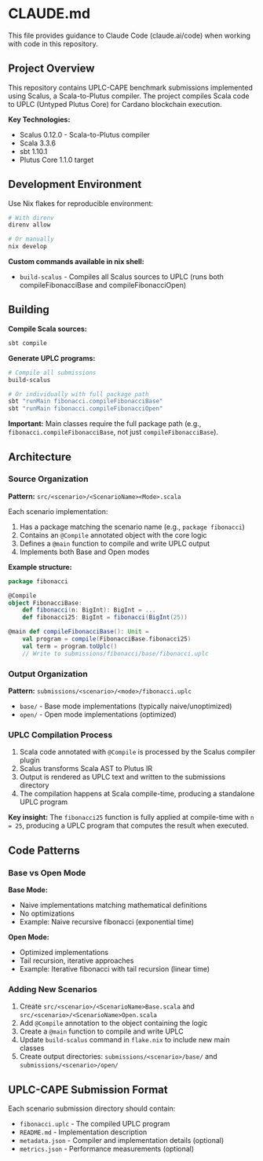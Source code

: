 # CLAUDE.md

This file provides guidance to Claude Code (claude.ai/code) when working with code in this repository.

## Project Overview

This repository contains UPLC-CAPE benchmark submissions implemented using Scalus, a Scala-to-Plutus compiler. The project compiles Scala code to UPLC (Untyped Plutus Core) for Cardano blockchain execution.

**Key Technologies:**
- Scalus 0.12.0 - Scala-to-Plutus compiler
- Scala 3.3.6
- sbt 1.10.1
- Plutus Core 1.1.0 target

## Development Environment

Use Nix flakes for reproducible environment:

```bash
# With direnv
direnv allow

# Or manually
nix develop
```

**Custom commands available in nix shell:**
- `build-scalus` - Compiles all Scalus sources to UPLC (runs both compileFibonacciBase and compileFibonacciOpen)

## Building

**Compile Scala sources:**
```bash
sbt compile
```

**Generate UPLC programs:**
```bash
# Compile all submissions
build-scalus

# Or individually with full package path
sbt "runMain fibonacci.compileFibonacciBase"
sbt "runMain fibonacci.compileFibonacciOpen"
```

**Important:** Main classes require the full package path (e.g., `fibonacci.compileFibonacciBase`, not just `compileFibonacciBase`).

## Architecture

### Source Organization

**Pattern:** `src/<scenario>/<ScenarioName><Mode>.scala`

Each scenario implementation:
1. Has a package matching the scenario name (e.g., `package fibonacci`)
2. Contains an `@Compile` annotated object with the core logic
3. Defines a `@main` function to compile and write UPLC output
4. Implements both Base and Open modes

**Example structure:**
```scala
package fibonacci

@Compile
object FibonacciBase:
    def fibonacci(n: BigInt): BigInt = ...
    def fibonacci25: BigInt = fibonacci(BigInt(25))

@main def compileFibonacciBase(): Unit =
    val program = compile(FibonacciBase.fibonacci25)
    val term = program.toUplc()
    // Write to submissions/fibonacci/base/fibonacci.uplc
```

### Output Organization

**Pattern:** `submissions/<scenario>/<mode>/fibonacci.uplc`

- `base/` - Base mode implementations (typically naive/unoptimized)
- `open/` - Open mode implementations (optimized)

### UPLC Compilation Process

1. Scala code annotated with `@Compile` is processed by the Scalus compiler plugin
2. Scalus transforms Scala AST to Plutus IR
3. Output is rendered as UPLC text and written to the submissions directory
4. The compilation happens at Scala compile-time, producing a standalone UPLC program

**Key insight:** The `fibonacci25` function is fully applied at compile-time with `n = 25`, producing a UPLC program that computes the result when executed.

## Code Patterns

### Base vs Open Mode

**Base Mode:**
- Naive implementations matching mathematical definitions
- No optimizations
- Example: Naive recursive fibonacci (exponential time)

**Open Mode:**
- Optimized implementations
- Tail recursion, iterative approaches
- Example: Iterative fibonacci with tail recursion (linear time)

### Adding New Scenarios

1. Create `src/<scenario>/<ScenarioName>Base.scala` and `src/<scenario>/<ScenarioName>Open.scala`
2. Add `@Compile` annotation to the object containing the logic
3. Create a `@main` function to compile and write UPLC
4. Update `build-scalus` command in `flake.nix` to include new main classes
5. Create output directories: `submissions/<scenario>/base/` and `submissions/<scenario>/open/`

## UPLC-CAPE Submission Format

Each scenario submission directory should contain:
- `fibonacci.uplc` - The compiled UPLC program
- `README.md` - Implementation description
- `metadata.json` - Compiler and implementation details (optional)
- `metrics.json` - Performance measurements (optional)
